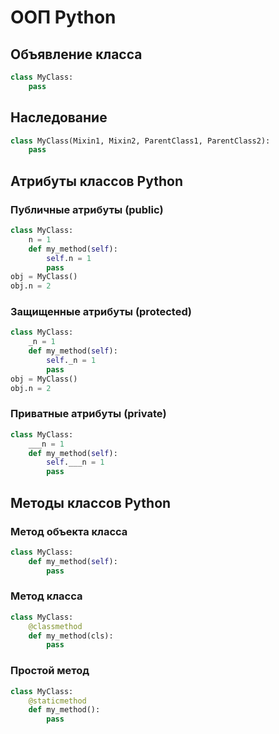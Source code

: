 
# ООП Python

## Объявление класса
```python
class MyClass:
	pass
```

## Наследование
```python
class MyClass(Mixin1, Mixin2, ParentClass1, ParentClass2):
	pass
```

## Атрибуты классов Python

### Публичные атрибуты (public)
```python
class MyClass:
	n = 1
	def my_method(self):
		self.n = 1
		pass
obj = MyClass()
obj.n = 2
```

### Защищенные атрибуты (protected)
```python
class MyClass:
	_n = 1
	def my_method(self):
		self._n = 1
		pass
obj = MyClass()
obj.n = 2		
```

### Приватные атрибуты (private)
```python
class MyClass:
	___n = 1
	def my_method(self):
		self.___n = 1
		pass
```



## Методы классов Python

### Метод объекта класса
```python
class MyClass:
	def my_method(self):
		pass
```

### Метод класса
```python
class MyClass:
	@classmethod
	def my_method(cls):
		pass
```

### Простой метод
```python
class MyClass:
	@staticmethod
	def my_method():
		pass
```

